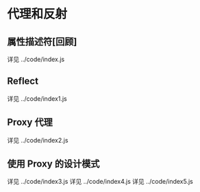 # 代理和反射

## 属性描述符[回顾]

详见 ../code/index.js

## Reflect

详见 ../code/index1.js

## Proxy 代理

详见 ../code/index2.js

## 使用 Proxy 的设计模式

详见 ../code/index3.js
详见 ../code/index4.js
详见 ../code/index5.js